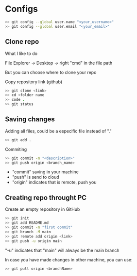 # Configs


```bash
>> git config --global user.name "<your_username>"
>> git config --global user.email "<your_email>"
```

## Clone repo
What I like to do

File Explorer → Desktop → right "cmd" in the file path

But you can choose where to clone your repo

Copy repository link (github)
  
```bash
>> git clone <link>
>> cd <folder name
>> code .
>> git status
```

## Saving changes
Adding all files, could be a especific file instead of "."
```bash
>> git add .
```

Commiting
```bash
>> git commit -m "<description>"
>> git push origin <branch_name>
```

* "commit" saving in your machine
* "push" is send to cloud 
* "origin" indicates that is remote, push you


## Creating repo throught PC
Create an empty repository in GitHub

```bash
>> git init
>> git add README.md
>> git commit -m "first commit"
>> git branch -M main
>> git remote add origin <link>
>> git push -u origin main 
```
"-u" indicates that "main" will always be the main branch


In case you have made changes in other machine, you can use:
```bash
>> git pull origin <branchName>
```
